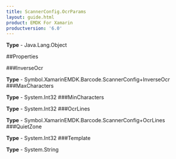 ```yaml
---
title: ScannerConfig.OcrParams
layout: guide.html
product: EMDK For Xamarin 
productversion: '6.0' 
---
```



**Type** - Java.Lang.Object

##Properties

###InverseOcr


**Type** - Symbol.XamarinEMDK.Barcode.ScannerConfig+InverseOcr
###MaxCharacters


**Type** - System.Int32
###MinCharacters


**Type** - System.Int32
###OcrLines


**Type** - Symbol.XamarinEMDK.Barcode.ScannerConfig+OcrLines
###QuietZone


**Type** - System.Int32
###Template


**Type** - System.String
